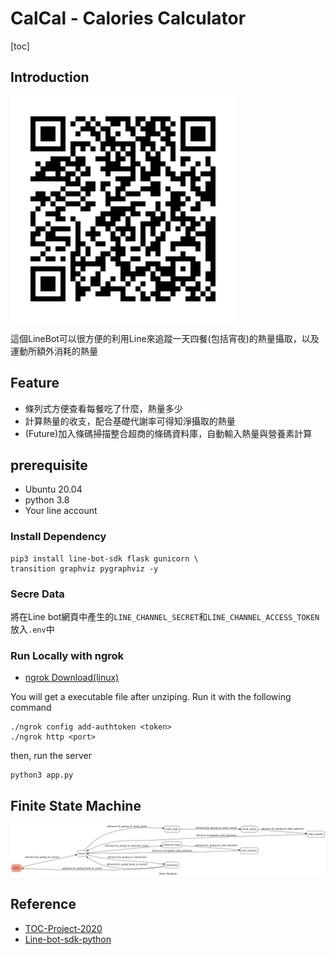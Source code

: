 # CalCal - Calories Calculator
[toc]
## Introduction
![linebot-QRCode](./img/qrcode.png)

這個LineBot可以很方便的利用Line來追蹤一天四餐(包括宵夜)的熱量攝取，以及運動所額外消耗的熱量

## Feature
- 條列式方便查看每餐吃了什麼，熱量多少
- 計算熱量的收支，配合基礎代謝率可得知淨攝取的熱量
- (Future)加入條碼掃描整合超商的條碼資料庫，自動輸入熱量與營養素計算

## prerequisite
- Ubuntu 20.04
- python 3.8
- Your line account

### Install Dependency
```=bash
pip3 install line-bot-sdk flask gunicorn \
transition graphviz pygraphviz -y
```

### Secre Data
將在Line bot網頁中產生的`LINE_CHANNEL_SECRET`和`LINE_CHANNEL_ACCESS_TOKEN`放入`.env`中

### Run Locally with ngrok
- [ngrok Download(linux)](https://ngrok.com/download)

You will get a executable file after unziping. Run it with the following command
```=bash
./ngrok config add-authtoken <token>
./ngrok http <port>
```

then, run the server
```=bash
python3 app.py
```

## Finite State Machine
![fsm](./fsm.png)

## Reference
- [TOC-Project-2020](https://github.com/NCKU-CCS/TOC-Project-2020)
- [Line-bot-sdk-python](https://github.com/line/line-bot-sdk-python/tree/master/examples/flask-echo)